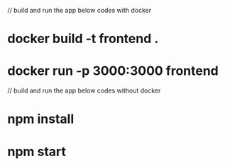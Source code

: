 // build and run the app below codes with docker
# docker build -t frontend .

# docker run -p 3000:3000 frontend



// build and run the app below codes without docker

# npm install

# npm start